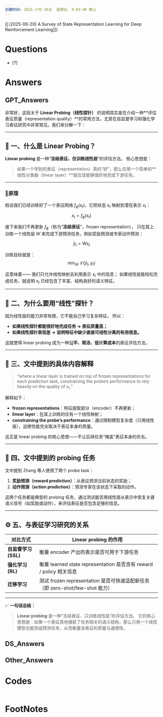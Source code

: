 ```yaml
---
创建时间: 2025-十月-26日  星期日, 9:03:40 晚上
---
```

[[（2025-06-20) A Survey of State Representation Learning for Deep Reinforcement Learning]])

# Questions

- [?] 


# Answers

## GPT_Answers
非常好，这段关于 **Linear Probing（线性探针）** 的说明其实是在介绍一种**评估表征质量（representation quality）**的常用方法，尤其在自监督学习和强化学习表征研究中非常常见。我们来分解一下：

---

## 🧩 一、什么是 Linear Probing？

**Linear probing** 是一种“**冻结表征、仅训练线性层**”的评估方法。
核心思想是：

> 如果一个学到的表征（representation）真的“好”，那么仅用一个简单的**线性分类器（linear layer）**就应该能够很好地完成下游任务。

---

### 🔹原理

假设我们已经训练好了一个表征网络 $f_\phi(s_t)$，它把状态 $s_t$ 映射到潜在表示 $x_t$：

$$
x_t = f_\phi(s_t)
$$

接下来我们不再更新 $f_\phi$（称为“**冻结表征**”，frozen representation），
只在其上训练一个线性层 $W$ 来完成下游预测任务，例如奖励预测或专家动作预测：

$$
\hat{y}_t = W x_t
$$

训练目标就是：
$$
\min_W \ \mathcal{L}(\hat{y}_t, y_t)
$$

这意味着——
我们只允许线性映射去利用表示 $x_t$ 中的信息；
如果线性层能轻松完成任务，就说明 $x_t$ 已经包含了丰富、结构良好的语义特征。

---

## 🧠 二、为什么要用“线性”探针？

因为线性层的能力非常有限，它不能自己学习复杂特征。
所以：

* **如果线性探针都能很好地完成任务 → 表征质量高；**
* **如果线性探针表现差 → 说明特征中缺少直接可线性分离的有用信息。**

这就使得 linear probing 成为一种**公平、简洁、低计算成本**的表征评估方法。

---

## 🧪 三、文中提到的具体内容解释

> “where a linear layer is trained on top of frozen representations for each prediction task, constraining the probe’s performance to rely heavily on the quality of $x_t$.”

解释如下：

* **frozen representations**：特征提取部分（encoder）不再更新；
* **linear layer**：在其上训练的仅有一个线性映射；
* **constraining the probe’s performance**：通过限制模型复杂度（只用线性层），迫使性能完全取决于表征本身的质量。

这正是 linear probing 的核心思想——不让后续任务“掩盖”表征本身的优劣。

---

## 🧩 四、文中提到的 probing 任务

文中提到 Zhang 等人使用了两个 probe task：

1. **奖励预测（reward prediction）**：从表征预测当前状态的奖励；
2. **动作预测（action prediction）**：预测专家在该状态下采取的动作。

这两个任务都是典型的 probing 任务，通过测试能否用线性层从表示中恢复关键语义信号（如奖励或动作），来评估表征是否包含足够的信息。

---

## ⚙️ 五、与表征学习研究的关系

| 对比方式            | Linear probing 的作用                                           |
| --------------- | ------------------------------------------------------------ |
| **自监督学习 (SSL)** | 衡量 encoder 产出的表示是否可用于下游任务                                    |
| **强化学习 (RL)**   | 衡量 learned state representation 是否含有 reward / policy 相关信息    |
| **迁移学习**        | 测试 frozen representation 是否可快速适配新任务（即 zero-shot/few-shot 能力） |

---

✅ **一句话总结：**

> **Linear probing** 是一种“冻结表征、只训练线性层”的评估方法。
> 它的核心思想是：如果一个表征真地捕获了任务相关的语义结构，那么只用一个线性模型也能完成预测任务，从而衡量该表征的质量与通用性。


## DS_Answers


## Other_Answers


# Codes

```python

```


# FootNotes
